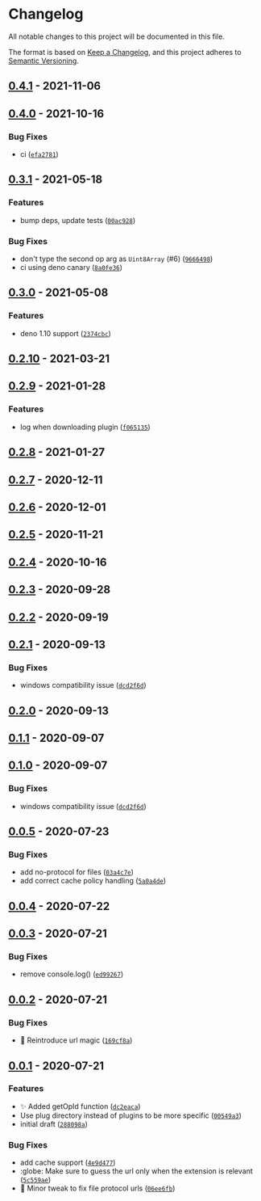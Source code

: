 # Changelog

All notable changes to this project will be documented in this file.

The format is based on [Keep a Changelog], and this project adheres to
[Semantic Versioning].

## [0.4.1] - 2021-11-06

## [0.4.0] - 2021-10-16

### Bug Fixes

- ci ([`efa2781`])

## [0.3.1] - 2021-05-18

### Features

- bump deps, update tests ([`00ac928`])

### Bug Fixes

- don't type the second op arg as `Uint8Array` (#6) ([`9666498`])
- ci using deno canary ([`8a0fe36`])

## [0.3.0] - 2021-05-08

### Features

- deno 1.10 support ([`2374cbc`])

## [0.2.10] - 2021-03-21

## [0.2.9] - 2021-01-28

### Features

- log when downloading plugin ([`f065135`])

## [0.2.8] - 2021-01-27

## [0.2.7] - 2020-12-11

## [0.2.6] - 2020-12-01

## [0.2.5] - 2020-11-21

## [0.2.4] - 2020-10-16

## [0.2.3] - 2020-09-28

## [0.2.2] - 2020-09-19

## [0.2.1] - 2020-09-13

### Bug Fixes

- windows compatibility issue ([`dcd2f6d`])

## [0.2.0] - 2020-09-13

## [0.1.1] - 2020-09-07

## [0.1.0] - 2020-09-07

### Bug Fixes

- windows compatibility issue ([`dcd2f6d`])

## [0.0.5] - 2020-07-23

### Bug Fixes

- add no-protocol for files ([`03a4c7e`])
- add correct cache policy handling ([`5a0a4de`])

## [0.0.4] - 2020-07-22

## [0.0.3] - 2020-07-21

### Bug Fixes

- remove console.log() ([`ed99267`])

## [0.0.2] - 2020-07-21

### Bug Fixes

- :bug: Reintroduce url magic ([`169cf8a`])

## [0.0.1] - 2020-07-21

### Features

- :sparkles: Added getOpId function ([`dc2eaca`])
- Use plug directory instead of plugins to be more specific ([`00549a3`])
- initial draft ([`288098a`])

### Bug Fixes

- add cache support ([`4e9d477`])
- :globe: Make sure to guess the url only when the extension is relevant
  ([`5c559ae`])
- :wrench: Minor tweak to fix file protocol urls ([`06ee6fb`])

[keep a changelog]: https://keepachangelog.com/en/1.0.0/
[semantic versioning]: https://semver.org/spec/v2.0.0.html
[0.4.1]: https://github.com/denosaurs/plug/compare/0.4.0...0.4.1
[0.4.0]: https://github.com/denosaurs/plug/compare/0.3.1...0.4.0
[`efa2781`]: https://github.com/denosaurs/plug/commit/efa278156cb0cbc1b6d3c64f963072f86a104af9
[0.3.1]: https://github.com/denosaurs/plug/compare/0.3.0...0.3.1
[`00ac928`]: https://github.com/denosaurs/plug/commit/00ac928462d4657e361fd1cd269f1a69c8f0d374
[`9666498`]: https://github.com/denosaurs/plug/commit/96664982072cfe3f4895948a8b38528b32368897
[`8a0fe36`]: https://github.com/denosaurs/plug/commit/8a0fe3661b4582b7991cd16a57419c36a492672a
[0.3.0]: https://github.com/denosaurs/plug/compare/0.2.10...0.3.0
[`2374cbc`]: https://github.com/denosaurs/plug/commit/2374cbc80e37604a243839887013bc60374ce490
[0.2.10]: https://github.com/denosaurs/plug/compare/0.2.9...0.2.10
[0.2.9]: https://github.com/denosaurs/plug/compare/0.2.8...0.2.9
[`f065135`]: https://github.com/denosaurs/plug/commit/f0651353cce36479deae0d2f41408e31ab00cbbf
[0.2.8]: https://github.com/denosaurs/plug/compare/0.2.7...0.2.8
[0.2.7]: https://github.com/denosaurs/plug/compare/0.2.6...0.2.7
[0.2.6]: https://github.com/denosaurs/plug/compare/0.2.5...0.2.6
[0.2.5]: https://github.com/denosaurs/plug/compare/0.2.4...0.2.5
[0.2.4]: https://github.com/denosaurs/plug/compare/0.2.3...0.2.4
[0.2.3]: https://github.com/denosaurs/plug/compare/0.2.2...0.2.3
[0.2.2]: https://github.com/denosaurs/plug/compare/0.2.1...0.2.2
[0.2.1]: https://github.com/denosaurs/plug/compare/0.2.0...0.2.1
[`dcd2f6d`]: https://github.com/denosaurs/plug/commit/dcd2f6d5753f227e5adabe1fa30fb6e98409a9e7
[0.2.0]: https://github.com/denosaurs/plug/compare/0.1.1...0.2.0
[0.1.1]: https://github.com/denosaurs/plug/compare/0.1.0...0.1.1
[0.1.0]: https://github.com/denosaurs/plug/compare/0.0.5...0.1.0
[`dcd2f6d`]: https://github.com/denosaurs/plug/commit/dcd2f6d5753f227e5adabe1fa30fb6e98409a9e7
[0.0.5]: https://github.com/denosaurs/plug/compare/0.0.4...0.0.5
[`03a4c7e`]: https://github.com/denosaurs/plug/commit/03a4c7e6bd825248ebc8187aebd47662850c48d9
[`5a0a4de`]: https://github.com/denosaurs/plug/commit/5a0a4de6cbfbb65f7e90aa637831ee98455b7732
[0.0.4]: https://github.com/denosaurs/plug/compare/0.0.3...0.0.4
[0.0.3]: https://github.com/denosaurs/plug/compare/0.0.2...0.0.3
[`ed99267`]: https://github.com/denosaurs/plug/commit/ed992674462df8b3aa9711d7e7dc255117cd046c
[0.0.2]: https://github.com/denosaurs/plug/compare/0.0.1...0.0.2
[`169cf8a`]: https://github.com/denosaurs/plug/commit/169cf8a4fceaa7aab9c37d8b4890b2ed8cf88f2f
[0.0.1]: https://github.com/denosaurs/plug/compare/0.0.1
[`dc2eaca`]: https://github.com/denosaurs/plug/commit/dc2eaca4ada2a1d8c1245b82898af2615bcb4473
[`00549a3`]: https://github.com/denosaurs/plug/commit/00549a35e16ea1a804639d9b93f7c7dac5d745ed
[`288098a`]: https://github.com/denosaurs/plug/commit/288098abc64d2edf7edd96f8cba4d8a0d80e2e2d
[`4e9d477`]: https://github.com/denosaurs/plug/commit/4e9d477e4216bccde573def579b74035e3de085e
[`5c559ae`]: https://github.com/denosaurs/plug/commit/5c559ae314db93ebb9c7c7b948f90d993a767957
[`06ee6fb`]: https://github.com/denosaurs/plug/commit/06ee6fbd528e4b66f0ec1bf92f21c4f3930ea490
